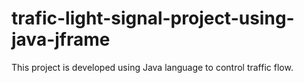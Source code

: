 # trafic-light-signal-project-using-java-jframe
This project is developed using Java language to control traffic flow.
